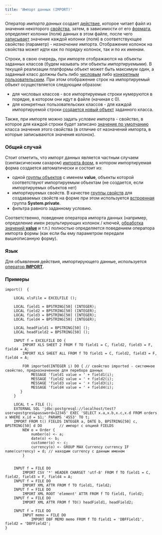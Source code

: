 ```yaml
---
title: 'Импорт данных (IMPORT)'
---
```


Оператор *импорта данных* создает [действие](Actions.md), которое читает файл из значения некоторого [свойства](Properties.md), затем, в зависимости от его [формата](Structured_view.md), определяет колонки (поля) данных в этом файле, после чего [записывает](Property_change_CHANGE_.md) значение каждой колонки (поля) в соответствующее свойство (параметр) - *назначение* импорта. Отображение колонок на свойства может идти как по порядку колонок, так и по их именам.

Строки, в свою очередь, при импорте отображаются на объекты заданных классов (будем называть эти объекты *импортируемыми*). В текущей реализации платформы объект может быть максимум один, а заданный класс должны быть либо [числовым](Built-in_classes.md) либо [конкретным пользовательским](User_classes.md#abstract). При этом отображение строк на импортируемый объект осуществляется следующим образом:

-   для числовых классов - все импортируемые строки нумеруются в порядке, в котором они идут в файле (начиная с 0).
-   для конкретных пользовательских классов - для каждой импортируемой строки [создается новый объект](New_object_NEW_.md) заданного класса.

Также, при импорте можно задать *условие* импорта - свойство, в которое для каждой строки будет записано [значение по умолчанию](Built-in_classes.md#defaultvalue) класса значения этого свойства (в отличие от назначений импорта, в которые записываются значения колонок).

### Общий случай

Стоит отметить, что импорт данных является частным случаем (синтаксическим сахаром) [импорта форм](In_a_structured_view_EXPORT_IMPORT_.md#importForm), в котором импортируемая форма создается автоматически и состоит из:

-   одной [группы объектов](Form_structure.md) с именем **value**, объекты которой соответствуют импортируемым объектам (не создается, если импортируемых объектов нет)
-   импортируемых свойств. В качестве [группы свойств](Form_structure.md#propertygroup-broken) для создаваемых свойств на форме при этом используется [встроенная](Groups_of_properties_and_actions.md#builtin) группа **System.private**.
-   фильтра равного заданному условию.

Соответственно, поведение оператора импорта данных (например, определение имен результирующих колонок / ключей, [обработка значений **value**](Structured_view.md#value) и т.п.) полностью определяется поведением оператора импорта формы (как если бы ему параметром передали вышеописанную форму).

### Язык

Для объявления действия, импортирующего данные, используется [оператор **IMPORT**](IMPORT_operator.md).

### Примеры


```lsf
import()  {

    LOCAL xlsFile = EXCELFILE ();

    LOCAL field1 = BPSTRING[50] (INTEGER);
    LOCAL field2 = BPSTRING[50] (INTEGER);
    LOCAL field3 = BPSTRING[50] (INTEGER);
    LOCAL field4 = BPSTRING[50] (INTEGER);

    LOCAL headField1 = BPSTRING[50] ();
    LOCAL headField2 = BPSTRING[50] ();

    INPUT f = EXCELFILE DO {
        IMPORT XLS SHEET 2 FROM f TO field1 = C, field2, field3 = F, field4 = A;
        IMPORT XLS SHEET ALL FROM f TO field1 = C, field2, field3 = F, field4 = A;

        FOR imported(INTEGER i) DO { // свойство imported - системное свойство, предназначенное для перебора данных
            MESSAGE 'field1 value = ' + field1(i);
            MESSAGE 'field2 value = ' + field2(i);
            MESSAGE 'field3 value = ' + field3(i);
            MESSAGE 'field4 value = ' + field4(i);
       }
    }

    LOCAL t = FILE ();
    EXTERNAL SQL 'jdbc:postgresql://localhost/test?user=postgres&password=12345' EXEC 'SELECT x.a,x.b,x.c,x.d FROM orders x WHERE x.id = $1;' PARAMS '4553' TO t;
    IMPORT FROM t() FIELDS INTEGER a, DATE b, BPSTRING[50] c, BPSTRING[50] d DO        // импорт с опцией FIELDS
        NEW o = Order {
            number(o) <- a;
            date(o) <- b;
            customer(o) <- c;
            currency(o) <- GROUP MAX Currency currency IF name(currency) = d; // находим currency с данным именем
        }


    INPUT f = FILE DO
        IMPORT CSV '*' HEADER CHARSET 'utf-8' FROM f TO field1 = C, field2, field3 = F, field4 = A;
    INPUT f = FILE DO
        IMPORT XML ATTR FROM f TO field1, field2;
    INPUT f = FILE DO
        IMPORT XML ROOT 'element' ATTR FROM f TO field1, field2;
    INPUT f = FILE DO
        IMPORT XML ATTR FROM f TO() headField1, headField2;

    INPUT f = FILE DO
        INPUT memo = FILE DO
            IMPORT DBF MEMO memo FROM f TO field1 = 'DBFField1', field2 = 'DBFField2';
}
```
